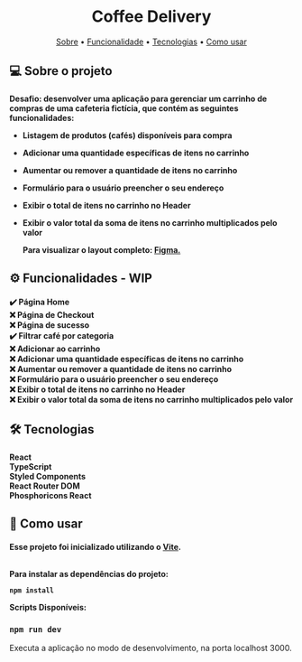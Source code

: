 ## <h1 align="center"> Coffee Delivery </h1>

<p align="center">
  <a href="#-sobre-o-projeto">Sobre</a> •
  <a href="#-funcionalidade">Funcionalidade</a> •
  <a href="#-tecnologias">Tecnologias</a> •
  <a href="#-como-usar">Como usar </a>
</p>

## 💻 Sobre o projeto

<h4>
  Desafio: desenvolver uma aplicação para gerenciar um carrinho de compras de uma cafeteria fictícia, que contém as seguintes funcionalidades:

- Listagem de produtos (cafés) disponíveis para compra
- Adicionar uma quantidade específicas de itens no carrinho
- Aumentar ou remover a quantidade de itens no carrinho
- Formulário para o usuário preencher o seu endereço
- Exibir o total de itens no carrinho no Header
- Exibir o valor total da soma de itens no carrinho multiplicados pelo valor

  Para visualizar o layout completo: <a href="https://www.figma.com/file/gJR0YyOD2UgHcjFde1WS2S/Coffee-Delivery-(Copy)"> Figma. <a/>
</h4>

## ⚙️ Funcionalidades - WIP

<h4>
  ✔️ Página Home <br>
  ❌ Página de Checkout <br>
  ❌ Página de sucesso <br>
  ✔️ Filtrar café por categoria <br>
  ❌ Adicionar ao carrinho <br>
  ❌ Adicionar uma quantidade específicas de itens no carrinho <br>
  ❌ Aumentar ou remover a quantidade de itens no carrinho <br>
  ❌ Formulário para o usuário preencher o seu endereço <br>
  ❌ Exibir o total de itens no carrinho no Header <br>
  ❌ Exibir o valor total da soma de itens no carrinho multiplicados pelo valor <br>
</h4>

## 🛠 Tecnologias

<h4>
  React <br>
  TypeScript <br>
  Styled Components <br>
  React Router DOM <br>
  Phosphoricons React <br>
</h4>

## 🧭 Como usar

<h4>
  Esse projeto foi inicializado utilizando o <a href="https://vitejs.dev">Vite</a>.
  <br>
  <br>

Para instalar as dependências do projeto:

```
npm install
```

  <p>Scripts Disponíveis:</p>
  
  ### `npm run dev`
  
  <p>Executa a aplicação no modo de desenvolvimento, na porta localhost 3000.</p>
</h4>
